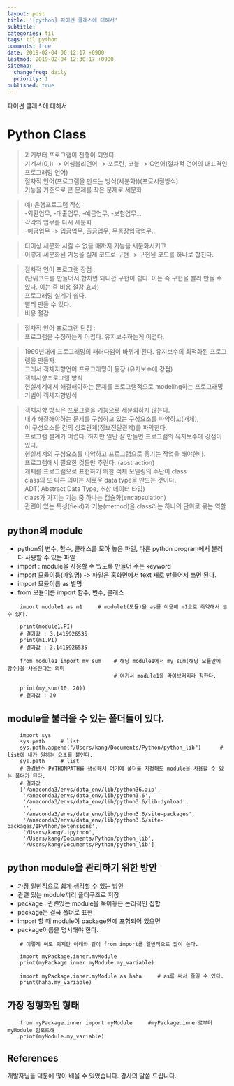```yaml
---
layout: post
title: '[python] 파이썬 클래스에 대해서'
subtitle: 
categories: til
tags: til python
comments: true
date: 2019-02-04 00:12:17 +0900
lastmod: 2019-02-04 12:30:17 +0900
sitemap:
  changefreq: daily
  priority: 1
published: true
---
```


파이썬 클래스에 대해서 <br />

# Python Class
> 과거부터 프로그램이 진행이 되었다.<br>
> 기계서(0,1) -> 어셈블리언어 -> 포트란, 코블 -> C언어(절차적 언어의 대표격인 프로그래밍 언어)<br>
> 절차적 언어(프로그램을 만드는 방식(세분화))(프로시졀방식)<br>
> 기능을 기준으로 큰 문제를 작은 문제로 세분화

> 예) 은행프로그램 작성<br>
-외환업무, -대출업무, -예금업무, -보험업무...<br>
> 각각의 업무를 다시 세분화<br>
-예금업무 -> 입금업무, 출금업무, 무통장입금업무...

> 더이상 세분화 시킬 수 없을 때까지 기능을 세분화시키고<br>
> 이렇게 세분화된 기능을 실제 코드로 구현 -> 구현된 코드를 하나로 합친다.

> 절차적 언어 프로그램 장점 :<br>
(단위코드를 만들어서 합치면 되니깐 구현이 쉽다. 이는 즉 구현을 빨리 만들 수 있다. 이는 즉 비용 절감 효과)<br>
> 프로그래밍 설계가 쉽다.<br>
> 빨리 만들 수 있다.<br>
> 비용 절감<br>

> 절차적 언어 프로그램 단점 : <br>
> 프로그램을 수정하는게 어렵다. 유지보수하는게 어렵다.<br>

> 1990년대에 프로그래밍의 패러다임이 바뀌게 된다. 유지보수의 최적화된 프로그램을 만들자.<br>
> 그래서 객체지향언어 프로그래밍이 등장.(유지보수에 강점)<br>
> 객체지향프로그램 방식<br>
> 현실세계에서 해결해야하는 문제를 프로그램적으로 modeling하는 프로그래밍 기법이 객체지향방식<br>

> 객체지향 방식은 프로그램을 기능으로 세분화하지 않는다.<br>
> 내가 해결해야하는 문제를 구성하고 있는 구성요소를 파악하고(개체),<br>
> 이 구성요소들 간의 상호관계(정보전달관계)를 파악한다.<br>
> 프로그램 설계가 어렵다. 하지만 일단 잘 만들면 프로그램의 유지보수에 강점이 있다.<br>
> 현실세계의 구성요소를 파악하고 프로그램으로 옮기는 작업을 해야한다.<br>
> 프로그램에서 필요한 것들만 추린다. (abstraction)<br>
> 개체를 프로그램으로 표현하기 위한 객체 모델링의 수단이 class<br>
> class의 또 다른 의미는 새로운 data type을 만드는 것이다.<br>
> ADT( Abstract Data Type, 추상 데이터 타입)<br>
> class가 가지는 기능 중 하나는 캡슐화(encapsulation)<br>
> 관련이 있는 특성(field)과 기능(method)을 class라는 하나의 단위로 묶는 역할<br>

## python의 module
* python의 변수, 함수, 클래스를 모아 놓은 파일, 다른 python program에서 불러다 사용할 수 있는 파일
* import : module을 사용할 수 있도록 만들어 주는 keyword
* import 모듈이름(파일명)  -> 파일은 홈화면에서 text 새로 만들어서 쓰면 된다.
* import 모듈이름 as 별명
* from 모듈이름 import 함수, 변수, 클래스
```
    import module1 as m1     # module1(모듈)을 as를 이용해 m1으로 축약해서 쓸 수 있다.
    
    print(module1.PI)
    # 결과값 : 3.1415926535
    print(m1.PI)
    # 결과값 : 3.1415926535
```

```
    from module1 import my_sum    # 해당 module1에서 my_sum(해당 모듈안에 함수)을 사용한다는 의미
                                  # 여기서 module1을 라이브러리라 칭한다.
    
    print(my_sum(10, 20))
    # 결과값 : 30
```

## module을 불러올 수 있는 폴더들이 있다.
```
    import sys
    sys.path     # list
    sys.path.append("/Users/kang/Documents/Python/python_lib")      # list에 내가 원하는 요소를 붙인다.
    sys.path     # list
    # 환경변수 PYTHONPATH를 생성해서 여기에 폴더를 지정해도 module을 사용할 수 있는 폴더가 된다.
    # 결과값 :
    ['/anaconda3/envs/data_env/lib/python36.zip',
     '/anaconda3/envs/data_env/lib/python3.6',
     '/anaconda3/envs/data_env/lib/python3.6/lib-dynload',
     '',
     '/anaconda3/envs/data_env/lib/python3.6/site-packages',
     '/anaconda3/envs/data_env/lib/python3.6/site-packages/IPython/extensions',
     '/Users/kang/.ipython',
     '/Users/kang/Documents/Python/python_lib',
     '/Users/kang/Documents/Python/python_lib']
```
        
## python module을 관리하기 위한 방안
* 가장 일반적으로 쉽게 생각할 수 있는 방안
* 관련 있는 module끼리 폴더구조로 저장
* package : 관련있는 module을 묶어놓은 논리적인 집합
* package는 결국 폴더로 표현
* import 할 때 module이 package안에 포함되어 있으면
* package이름을 명시해야 한다.
```
    # 이렇게 써도 되지만 아래와 같이 from import를 일반적으로 많이 쓴다.
    
    import myPackage.inner.myModule
    print(myPackage.inner.myModule.my_variable)
    
    import myPackage.inner.myModule as haha     # as를 써서 줄일 수 있다.
    print(haha.my_variable)
```
    
## 가장 정형화된 형태
```
    from myPackage.inner import myModule     #myPackage.inner로부터 myModule 임포트해
    print(myModule.my_variable)
```

## References
개발자님들 덕분에 많이 배울 수 있었습니다. 감사의 말씀 드립니다.<br/>